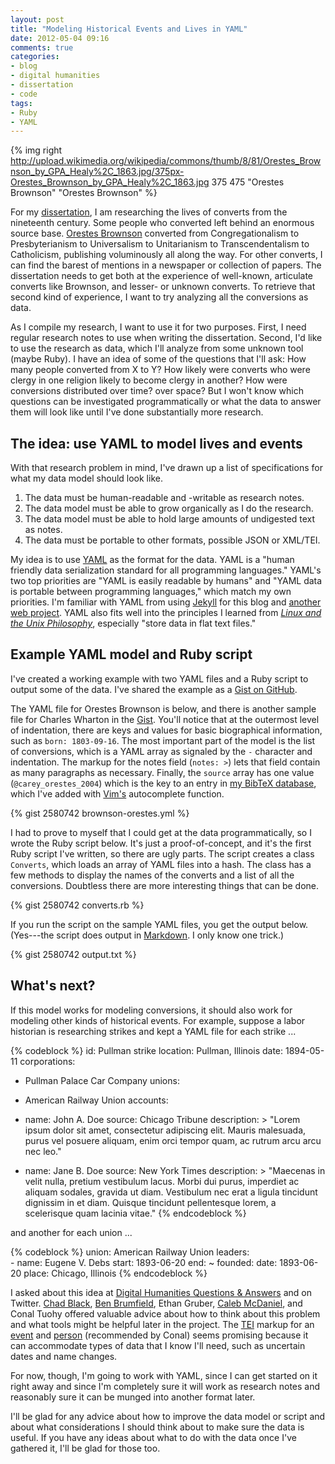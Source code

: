 ```yaml
---
layout: post
title: "Modeling Historical Events and Lives in YAML"
date: 2012-05-04 09:16
comments: true
categories:
- blog
- digital humanities
- dissertation
- code
tags:
- Ruby
- YAML
---
```


{% img right http://upload.wikimedia.org/wikipedia/commons/thumb/8/81/Orestes_Brownson_by_GPA_Healy%2C_1863.jpg/375px-Orestes_Brownson_by_GPA_Healy%2C_1863.jpg 375 475 "Orestes Brownson" "Orestes Brownson" %}


For my [dissertation][], I am researching the lives of converts from the
nineteenth century. Some people who converted left behind an enormous
source base. [Orestes Brownson][] converted from Congregationalism to
Presbyterianism to Universalism to Unitarianism to Transcendentalism to
Catholicism, publishing voluminously all along the way. For other
converts, I can find the barest of mentions in a newspaper or collection
of papers. The dissertation needs to get both at the experience of
well-known, articulate converts like Brownson, and lesser- or unknown
converts. To retrieve that second kind of experience, I want to try
analyzing all the conversions as data.

As I compile my research, I want to use it for two purposes. First, I
need regular research notes to use when writing the dissertation.
Second, I'd like to use the research as data, which I'll analyze from
some unknown tool (maybe Ruby). I have an idea of some of the questions
that I'll ask: How many people converted from X to Y? How likely were
converts who were clergy in one religion likely to become clergy in
another? How were conversions distributed over time? over space? But I
won't know which questions can be investigated programmatically or what
the data to answer them will look like until I've done substantially
more research.

<!--more-->

## The idea: use YAML to model lives and events

With that research problem in mind, I've drawn up a list of
specifications for what my data model should look like.

1.  The data must be human-readable and -writable as research notes.
2.  The data model must be able to grow organically as I do the
    research.
3.  The data model must be able to hold large amounts of undigested
    text as notes.
4.  The data must be portable to other formats, possible JSON or
    XML/TEI.

My idea is to use [YAML][] as the format for the data. YAML is a "human
friendly data serialization standard for all programming languages."
YAML's two top priorities are "YAML is easily readable by humans" and
"YAML data is portable between programming languages," which match my
own priorities. I'm familiar with YAML from using [Jekyll][] for this
blog and [another web project][]. YAML also fits well into the
principles I learned from [*Linux and the Unix Philosophy*][],
especially "store data in flat text files."

## Example YAML model and Ruby script

I've created a working example with two YAML files and a Ruby script to
output some of the data. I've shared the example as a [Gist on GitHub][].

The YAML file for Orestes Brownson is below, and there is another sample
file for Charles Wharton in the [Gist][Gist on GitHub]. You'll notice
that at the outermost level of indentation, there are keys and values
for basic biographical information, such as `born: 1803-09-16`. The most
important part of the model is the list of conversions, which is a YAML
array as signaled by the `-` character and indentation. The markup for the notes
field (`notes: >`) lets that field contain as many paragraphs as
necessary. Finally, the `source` array has one value
(`@carey_orestes_2004`) which is the key to an entry in [my BibTeX database][], 
which I've added with [Vim's][] autocomplete function.

{% gist 2580742 brownson-orestes.yml %}

I had to prove to myself that I could get at the data programmatically, so I
wrote the Ruby script below. It's just a proof-of-concept, and it's the
first Ruby script I've written, so there are ugly parts. The script
creates a class `Converts`, which loads an array of YAML files into a
hash. The class has a few methods to display the names of the converts
and a list of all the conversions. Doubtless there are more interesting
things that can be done. 

{% gist 2580742 converts.rb %}

If you run the script on the sample YAML files, you get the output
below. (Yes---the script does output in [Markdown][].
I only know one trick.)

{% gist 2580742 output.txt %}

## What's next?

If this model works for modeling conversions, it should also work for
modeling other kinds of historical events. For example, suppose a labor
historian is researching strikes and kept a YAML file for each strike
...

{% codeblock  %}
id:	Pullman strike
location: Pullman, Illinois
date: 1894-05-11
corporations:
-	Pullman Palace Car Company
unions:
-	American Railway Union
accounts:

-	name: John A. Doe
	source: Chicago Tribune
	description: >
	"Lorem ipsum dolor sit amet, consectetur adipiscing elit. Mauris
	malesuada, purus vel posuere aliquam, enim orci tempor quam, ac
	rutrum arcu arcu nec leo."

-	name: Jane B. Doe
	source: New York Times
	description: >
	"Maecenas in velit nulla, pretium vestibulum lacus. Morbi dui purus,
	imperdiet ac aliquam sodales, gravida ut diam. Vestibulum nec erat a
	ligula tincidunt dignissim in et diam. Quisque tincidunt
	pellentesque lorem, a scelerisque quam lacinia vitae."
{% endcodeblock %}

and another for each union ...

{% codeblock  %}
union: American Railway Union
leaders:	
	-	name: Eugene V. Debs
		start: 1893-06-20
		end: ~
founded:
	date: 1893-06-20
	place: Chicago, Illinois
{% endcodeblock %}


I asked about this idea at [Digital Humanities Questions & Answers][]
and on Twitter. [Chad Black][], [Ben Brumfield][], Ethan Gruber, [Caleb McDaniel][], 
and Conal Tuohy offered valuable advice about how to think
about this problem and what tools might be helpful later in the project.
The [TEI][] markup for an [event][] and [person][] (recommended by
Conal) seems promising because it can accommodate types of data that I
know I'll need, such as uncertain dates and name changes.

For now, though, I'm going to work with YAML, since I can get started on
it right away and since I'm completely sure it will work as research
notes and reasonably sure it can be munged into another format later.

I'll be glad for any advice about how to improve the data model or
script and about what considerations I should think about to make sure the
data is useful. If you have any ideas about what to do with the data
once I've gathered it, I'll be glad for those too.

  [Orestes Brownson]: http://en.wikipedia.org/wiki/Orestes_Brownson
  [YAML]: http://yaml.org/
  [Jekyll]: http://jekyllrb.com
  [another web project]: http://jsr.fsu.edu
  [*Linux and the Unix Philosophy*]: http://openlibrary.org/works/OL3494423W/Linux_and_the_Unix_philosophy
  [Digital Humanities Questions & Answers]: http://digitalhumanities.org/answers/topic/using-yaml-to-model-historical-lives-or-events
  [Chad Black]: http://parezcoydigo.wordpress.com/
  [Ben Brumfield]: http://manuscripttranscription.blogspot.com/
  [Caleb McDaniel]: http://www.owlnet.rice.edu/~wcm1/
  [TEI]: http://www.tei-c.org/
  [event]: http://www.tei-c.org/release/doc/tei-p5-doc/en/html/ref-event.html
  [person]: http://www.tei-c.org/release/doc/tei-p5-doc/en/html/ref-person.html
  [Gist on GitHub]: https://gist.github.com/2580742
  [my BibTeX database]: https://github.com/lmullen/historybib
  [Vim's]: http://www.vim.org/
  [Markdown]: http://chronicle.com/blogs/profhacker/markdown-the-syntax-you-probably-already-know/35295
  [dissertation]: http://lincolnmullen.com/blog/categories/dissertation/
